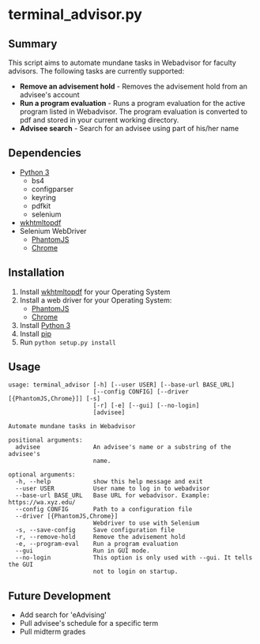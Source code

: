 # terminal_advisor.py

## Summary 

This script aims to automate mundane tasks in Webadvisor for faculty advisors.  The following tasks are currently supported:
- **Remove an advisement hold** - Removes the advisement hold from an advisee's account
- **Run a program evaluation** - Runs a program evaluation for the active program listed in Webadvisor.  The program evaluation is converted to pdf and stored in your current working directory.
- **Advisee search** - Search for an advisee using part of his/her name


## Dependencies
- [Python 3](https://www.python.org/downloads/)
  - bs4
  - configparser
  - keyring
  - pdfkit
  - selenium
- [wkhtmltopdf](http://wkhtmltopdf.org/downloads.html)
- Selenium WebDriver
  - [PhantomJS](http://phantomjs.org/download.html)
  - [Chrome](https://sites.google.com/a/chromium.org/chromedriver/downloads)

## Installation
1. Install [wkhtmltopdf](http://wkhtmltopdf.org/downloads.html) for your Operating System
2. Install a web driver for your Operating System:
    - [PhantomJS](http://phantomjs.org/download.html)
    - [Chrome](https://sites.google.com/a/chromium.org/chromedriver/downloads)
3. Install [Python 3](https://www.python.org/downloads/)
4. Install [pip](https://pip.pypa.io/en/stable/installing/)
5. Run ```python setup.py install```

## Usage
```
usage: terminal_advisor [-h] [--user USER] [--base-url BASE_URL]
                        [--config CONFIG] [--driver [{PhantomJS,Chrome}]] [-s]
                        [-r] [-e] [--gui] [--no-login]
                        [advisee]

Automate mundane tasks in Webadvisor

positional arguments:
  advisee               An advisee's name or a substring of the advisee's
                        name.

optional arguments:
  -h, --help            show this help message and exit
  --user USER           User name to log in to webadvisor
  --base-url BASE_URL   Base URL for webadvisor. Example: https://wa.xyz.edu/
  --config CONFIG       Path to a configuration file
  --driver [{PhantomJS,Chrome}]
                        Webdriver to use with Selenium
  -s, --save-config     Save configuration file
  -r, --remove-hold     Remove the advisement hold
  -e, --program-eval    Run a program evaluation
  --gui                 Run in GUI mode.
  --no-login            This option is only used with --gui. It tells the GUI
                        not to login on startup.
```

## Future Development
- Add search for 'eAdvising'
- Pull advisee's schedule for a specific term
- Pull midterm grades




